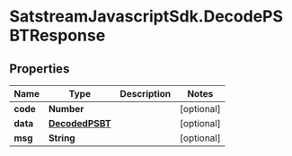 # SatstreamJavascriptSdk.DecodePSBTResponse

## Properties
Name | Type | Description | Notes
------------ | ------------- | ------------- | -------------
**code** | **Number** |  | [optional] 
**data** | [**DecodedPSBT**](DecodedPSBT.md) |  | [optional] 
**msg** | **String** |  | [optional] 
